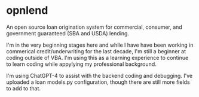 # opnlend
An open source loan origination system for commercial, consumer, and government guaranteed (SBA and USDA) lending.

I'm in the very beginning stages here and while I have have been working in commerical credit/underwriting for the last decade, I'm still a beginner at coding outside of VBA. I'm using this as a learning experience to continue to learn coding while appylying my professional background.

I'm using ChatGPT-4 to assist with the backend coding and debugging. I've uploaded a loan models.py configuration, though there are still more fields to add to that.
